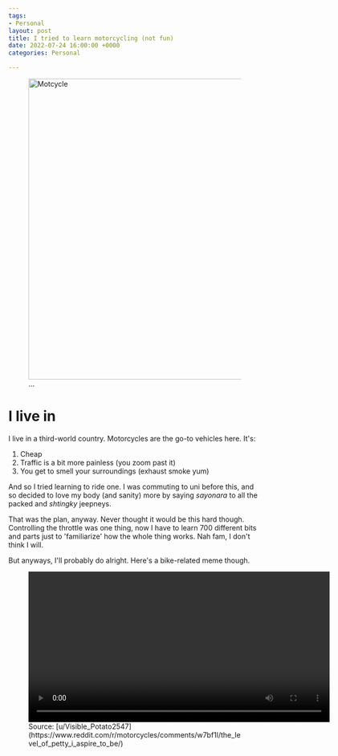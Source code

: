 ```yaml
---
tags:
- Personal
layout: post
title: I tried to learn motorcycling (not fun)
date: 2022-07-24 16:00:00 +0000
categories: Personal

---
```

<figure> <img src="https://cdn.discordapp.com/attachments/993410728088305734/1001121939278024714/aa1d8aa476f29db36e43dbd9cbb98eff.jpg" alt="Motcycle" style="width:600px;"> <figcaption>...</figcaption> </figure>

# I live in

I live in a third-world country. Motorcycles are the go-to vehicles here. It's:

1. Cheap
2. Traffic is a bit more painless (you zoom past it)
3. You get to smell your surroundings (exhaust smoke yum)

And so I tried learning to ride one. I was commuting to uni before this, and so decided to love my body (and sanity) more by saying _sayonara_ to all the packed and _shtingky_ jeepneys.

That was the plan, anyway. Never thought it would be this hard though. Controlling the throttle was one thing, now I have to learn 700 different bits and parts just to 'familiarize' how the whole thing works. Nah fam, I don't think I will.

But anyways, I'll probably do alright. Here's a bike-related meme though.

<figure> <video width="600px" controls>
<source src="https://cdn.discordapp.com/attachments/993410728088305734/1001126129924571296/The_level_of_petty_I_aspire_to_be_-_motorcycles.mp4" type="video/mp4">
Your browser does not support the video tag.💀😭😭
</video>
<figcaption>Source: [u/Visible_Potato2547](https://www.reddit.com/r/motorcycles/comments/w7bf1l/the_level_of_petty_i_aspire_to_be/)</figcaption> </figure>